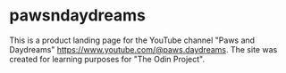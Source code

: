 # pawsndaydreams
This is a product landing page for the YouTube channel "Paws and Daydreams" https://www.youtube.com/@paws.daydreams.
The site was created for learning purposes for "The Odin Project".
